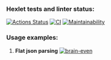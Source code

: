 ### Hexlet tests and linter status:
[![Actions Status](https://github.com/1g0rbm/frontend-project-lvl2/workflows/hexlet-check/badge.svg)](https://github.com/1g0rbm/frontend-project-lvl2/actions)
[![CI](https://github.com/1g0rbm/frontend-project-lvl2/actions/workflows/main.yml/badge.svg)](https://github.com/1g0rbm/frontend-project-lvl2/actions/workflows/main.yml)
[![Maintainability](https://api.codeclimate.com/v1/badges/c3bce99bdddc6871d041/maintainability)](https://codeclimate.com/github/1g0rbm/frontend-project-lvl2/maintainability)

### Usage examples:
1. **Flat json parsing**
   [![brain-even](https://asciinema.org/a/gsfYdI77BhREqsCXWVNhzsSBz.svg)](https://asciinema.org/a/gsfYdI77BhREqsCXWVNhzsSBz)
